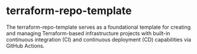 # terraform-repo-template
The terraform-repo-template serves as a foundational template for creating and managing Terraform-based infrastructure projects with built-in continuous integration (CI) and continuous deployment (CD) capabilities via GitHub Actions. 
